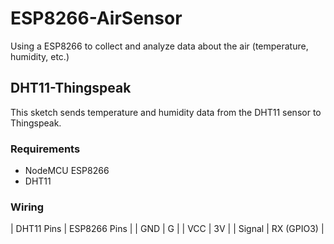 # ESP8266-AirSensor
Using a ESP8266 to collect and analyze data about the air (temperature, humidity, etc.)

## DHT11-Thingspeak
This sketch sends temperature and humidity data from the DHT11 sensor to Thingspeak.

### Requirements
* NodeMCU ESP8266
* DHT11

### Wiring
| DHT11 Pins | ESP8266 Pins |
| GND | G  |
| VCC | 3V |
| Signal | RX (GPIO3) |